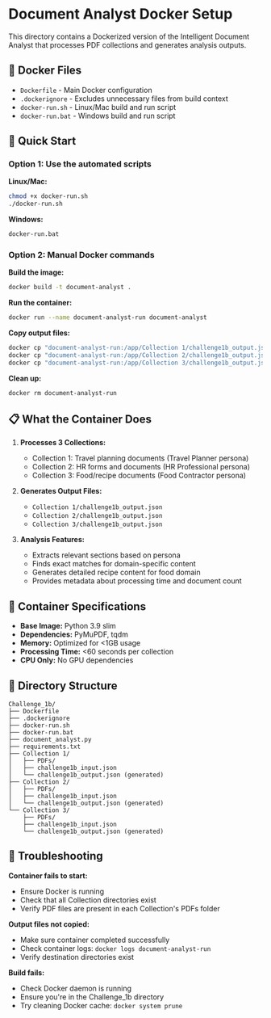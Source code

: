 # Document Analyst Docker Setup

This directory contains a Dockerized version of the Intelligent Document Analyst that processes PDF collections and generates analysis outputs.

## 🐳 Docker Files

- `Dockerfile` - Main Docker configuration
- `.dockerignore` - Excludes unnecessary files from build context
- `docker-run.sh` - Linux/Mac build and run script
- `docker-run.bat` - Windows build and run script

## 🚀 Quick Start

### Option 1: Use the automated scripts

**Linux/Mac:**
```bash
chmod +x docker-run.sh
./docker-run.sh
```

**Windows:**
```cmd
docker-run.bat
```

### Option 2: Manual Docker commands

**Build the image:**
```bash
docker build -t document-analyst .
```

**Run the container:**
```bash
docker run --name document-analyst-run document-analyst
```

**Copy output files:**
```bash
docker cp "document-analyst-run:/app/Collection 1/challenge1b_output.json" "Collection 1/"
docker cp "document-analyst-run:/app/Collection 2/challenge1b_output.json" "Collection 2/"
docker cp "document-analyst-run:/app/Collection 3/challenge1b_output.json" "Collection 3/"
```

**Clean up:**
```bash
docker rm document-analyst-run
```

## 📋 What the Container Does

1. **Processes 3 Collections:**
   - Collection 1: Travel planning documents (Travel Planner persona)
   - Collection 2: HR forms and documents (HR Professional persona)  
   - Collection 3: Food/recipe documents (Food Contractor persona)

2. **Generates Output Files:**
   - `Collection 1/challenge1b_output.json`
   - `Collection 2/challenge1b_output.json`
   - `Collection 3/challenge1b_output.json`

3. **Analysis Features:**
   - Extracts relevant sections based on persona
   - Finds exact matches for domain-specific content
   - Generates detailed recipe content for food domain
   - Provides metadata about processing time and document count

## 🔧 Container Specifications

- **Base Image:** Python 3.9 slim
- **Dependencies:** PyMuPDF, tqdm
- **Memory:** Optimized for <1GB usage
- **Processing Time:** <60 seconds per collection
- **CPU Only:** No GPU dependencies

## 📁 Directory Structure

```
Challenge_1b/
├── Dockerfile
├── .dockerignore
├── docker-run.sh
├── docker-run.bat
├── document_analyst.py
├── requirements.txt
├── Collection 1/
│   ├── PDFs/
│   ├── challenge1b_input.json
│   └── challenge1b_output.json (generated)
├── Collection 2/
│   ├── PDFs/
│   ├── challenge1b_input.json
│   └── challenge1b_output.json (generated)
└── Collection 3/
    ├── PDFs/
    ├── challenge1b_input.json
    └── challenge1b_output.json (generated)
```

## 🐛 Troubleshooting

**Container fails to start:**
- Ensure Docker is running
- Check that all Collection directories exist
- Verify PDF files are present in each Collection's PDFs folder

**Output files not copied:**
- Make sure container completed successfully
- Check container logs: `docker logs document-analyst-run`
- Verify destination directories exist

**Build fails:**
- Check Docker daemon is running
- Ensure you're in the Challenge_1b directory
- Try cleaning Docker cache: `docker system prune`
